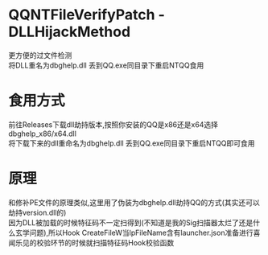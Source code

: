# QQNTFileVerifyPatch - DLLHijackMethod
更方便的过文件检测 </br>
将DLL重名为dbghelp.dll 丢到QQ.exe同目录下重启NTQQ食用 </br>
# 食用方式
前往Releases下载dll劫持版本,按照你安装的QQ是x86还是x64选择dbghelp_x86/x64.dll</br>
将下载下来的dll重命名为dbghelp.dll 丢到QQ.exe同目录下重启NTQQ即可食用
# 原理
和修补PE文件的原理类似,这里用了伪装为dbghelp.dll劫持QQ的方式(其实还可以劫持version.dll的) </br>
因为DLL被加载的时候特征码不一定扫得到(不知道是我的Sig扫描器太烂了还是什么玄学问题),所以Hook CreateFileW当lpFileName含有launcher.json准备进行喜闻乐见的校验环节的时候就扫描特征码Hook校验函数 </br>